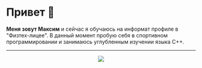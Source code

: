 <h1>Привет 👋</h1><p><b>Меня зовут Максим</b> и сейчас я обучаюсь на информат профиле в "Физтех-лицее". В данный момент пробую себя в спортивном программировании и занимаюсь углубленным изучении языка C++.</p><hr><p align="center"><img src="https://skillicons.dev/icons?i=cpp,cmake,py,js,bash,git,qt,django,vue,html,css,tailwind&perline=6"/></p>
